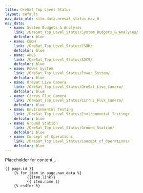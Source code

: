 ```yaml
---
title: OreSat Top Level Status
layout: default
nav_data_old: site.data.oresat_status_nav_0
nav_data:
  - name: System Budgets & Analyses
    link: /OreSat_Top_Level_Status/System_Budgets_&_Analyses/
    defcolor: blue
  - name: C&DH
    link: /OreSat_Top_Level_Status/C&DH/
    defcolor: blue
  - name: ADCS
    link: /OreSat_Top_Level_Status/ADCS/
    defcolor: blue
  - name: Power System
    link: /OreSat_Top_Level_Status/Power_System/
    defcolor: blue
  - name: OreSat Live Camera
    link: /OreSat_Top_Level_Status/OreSat_Live_Camera/
    defcolor: blue
  - name: Cirrus Flux Camera
    link: /OreSat_Top_Level_Status/Cirrus_Flux_Camera/
    defcolor: blue
  - name: Environmental Testing
    link: /OreSat_Top_Level_Status/Environmental_Testing/
    defcolor: blue
  - name: Ground Station
    link: /OreSat_Top_Level_Status/Ground_Station/
    defcolor: blue
  - name: Concept of Operations
    link: /OreSat_Top_Level_Status/Concept_of_Operations/
    defcolor: blue
---
```



Placeholder for content...


	{{ page.id }}
		{% for item in page.nav_data %}
		      {{item.link}}
		      {{ item.name }}
		{% endfor %}

